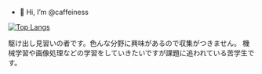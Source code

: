 - 👋 Hi, I’m @caffeiness

[![Top Langs](https://github-readme-stats.vercel.app/api/top-langs/?username=caffeiness)](https://github.com/anuraghazra/github-readme-stats)

駆け出し見習いの者です。色んな分野に興味があるので収集がつきません。
機械学習や画像処理などの学習をしていきたいですが課題に追われている苦学生です。
